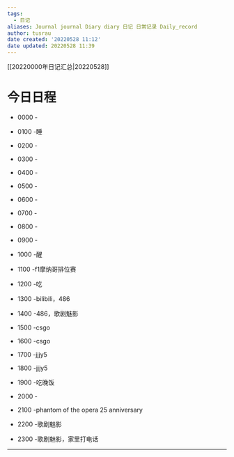 ```yaml
---
tags:
  - 日记
aliases: Journal journal Diary diary 日记 日常记录 Daily_record
author: tusrau
date created: '20220528 11:12'
date updated: 20220528 11:39
---
```


[[20220000年日记汇总|20220528]]

# 今日日程

- 0000 -
- 0100 -睡
- 0200 -
- 0300 -
- 0400 -
- 0500 -
- 0600 -
- 0700 -
- 0800 -

- 0900 -
- 1000 -醒
- 1100 -f1摩纳哥排位赛
- 1200 -吃
- 1300 -bilibili，486
- 1400 -486，歌剧魅影
- 1500 -csgo
- 1600 -csgo
- 1700 -jjjy5
- 1800 -jjjy5

- 1900 -吃晚饭
- 2000 -
- 2100 -phantom of the opera 25 anniversary
- 2200 -歌剧魅影
- 2300 -歌剧魅影，家里打电话

---
